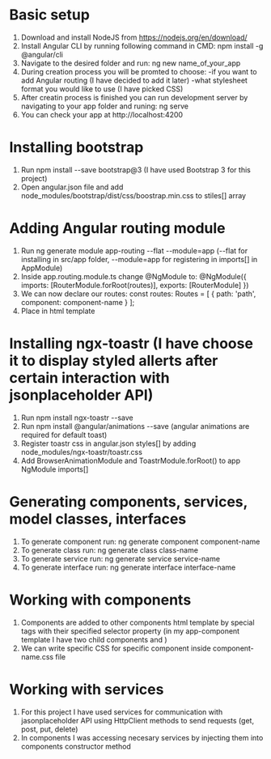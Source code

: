 # Basic setup
1. Download and install NodeJS from https://nodejs.org/en/download/
2. Install Angular CLI by running following command in CMD: npm install -g @angular/cli
3. Navigate to the desired folder and run: ng new name_of_your_app
4. During creation process you will be promted to choose:
  -if you want to add Angular routing (I have decided to add it later)
  -what stylesheet format you would like to use (I have picked CSS)
5. After creatin process is finished you can run development server by navigating to your app folder and runing: ng serve
6. You can check your app at http://localhost:4200

# Installing bootstrap
1. Run npm install --save bootstrap@3 (I have used Bootstrap 3 for this project)
2. Open angular.json file and add node_modules/bootstrap/dist/css/boostrap.min.css to stiles[] array

# Adding Angular routing module
1. Run ng generate module app-routing --flat --module=app (--flat for installing in src/app folder, --module=app for registering in imports[] in AppModule)
2. Inside app.routing.module.ts change @NgModule to: 
   @NgModule({
     imports: [RouterModule.forRoot(routes)],
     exports: [RouterModule]
   })
3. We can now declare our routes:
   const routes: Routes = [
     { path: 'path', component: component-name }
   ];
4. Place <router-outlet></router-outlet> in html template

# Installing ngx-toastr (I have choose it to display styled allerts after certain interaction with jsonplaceholder API)
1. Run npm install ngx-toastr --save
2. Run npm install @angular/animations --save (angular animations are required for default toast)
3. Register toastr css in angular.json styles[] by adding node_modules/ngx-toastr/toastr.css
4. Add BrowserAnimationModule and ToastrModule.forRoot() to app NgModule imports[] 

# Generating components, services, model classes, interfaces
1. To generate component run: ng generate component component-name
2. To generate class run: ng generate class class-name
3. To generate service run: ng generate service service-name
4. To generate interface run: ng generate interface interface-name

# Working with components
1. Components are added to other components html template by special tags with their specified selector property
   (in my app-component template I have two child components <app-post></app-post> and <app-comment></app-comment>)
2. We can write specific CSS for specific component inside component-name.css file

# Working with services
1. For this project I have used services for communication with jasonplaceholder API using HttpClient methods to send requests (get, post, put, delete)
2. In components I was accessing necesary services by injecting them into components constructor method
